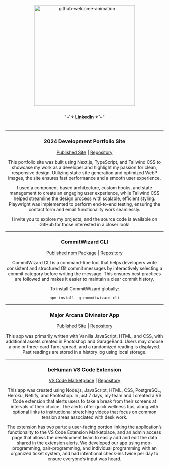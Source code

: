 <p align="center">
  <img src="https://github.com/user-attachments/assets/7fad2ab1-a39e-44b4-b4b4-a528265b5630" 
       alt="github-welcome-animation" 
        width="320" 
    />
    </p>

<div align="center">
  <h4>
    ⁺ ༚˚✧ <a href="https://www.linkedin.com/in/rhonelachner/">LinkedIn </a>✧˚༚ ⁺
  </h4>
</div>

<section align="center">
  
 ---
  <article>
    <h3>2024 Development Portfolio Site</h3>
    <a href="https://www.sarahrhonelachner.dev/">Published Site</a> |
    <a href="https://github.com/RhoneLachner/2024-portfolio">Repository</a>
    <p>
      This portfolio site was built using Next.js, TypeScript, and Tailwind CSS to showcase my work as a developer and highlight my passion for clean, responsive design. Utilizing static site generation and optimized WebP images, the site ensures fast performance and a smooth user experience.
    </p>
    <p>
      I used a component-based architecture, custom hooks, and state management to create an engaging user experience, while Tailwind CSS helped streamline the design process with scalable, efficient styling. Playwright was implemented to perform end-to-end testing, ensuring the contact form and email functionality work seamlessly.
    </p>
    <p>
      I invite you to explore my projects, and the source code is available on GitHub for those interested in a closer look!
    </p>
  </article>

  <hr>

  <article>
    <h3>CommitWizard CLI</h3>
    <a href="https://www.npmjs.com/package/commitwizard-cli">Published npm Package</a> |
    <a href="https://github.com/RhoneLachner/CommitWizard-CLI">Repository</a>
    <p>
      CommitWizard CLI is a command-line tool that helps developers write consistent and structured Git commit messages by interactively selecting a commit category before writing the message. This ensures best practices are followed and makes it easier to maintain a clear commit history.
    </p>
    <p>To install CommitWizard globally:</p>
    <code>npm install -g commitwizard-cli</code>
  </article>

  <hr>

  <article>
    <h3>Major Arcana Divinator App</h3>
    <a href="https://mystechal-divinators.github.io/project-week-tarot-divinators/index.html">Published Site</a> |
    <a href="https://github.com/Mystechal-Divinators">Repository</a>
    <p>
      This app was primarily written with Vanilla JavaScript, HTML, and CSS, with additional assets created in Photoshop and GarageBand. Users may choose a one or three-card Tarot spread, and a randomized reading is displayed. Past readings are stored in a history log using local storage.
    </p>
  </article>

  <hr>

  <article>
    <h3>beHuman VS Code Extension</h3>
    <a href="https://marketplace.visualstudio.com/items?itemName=not-bot.be-human&ssr=false#overview">VS Code Marketplace</a> |
    <a href="https://github.com/alchemy-be-human">Repository</a>
    <p>
      This app was created using Node.js, JavaScript, HTML, CSS, PostgreSQL, Heroku, Netlify, and Photoshop. In just 7 days, my team and I created a VS Code extension that alerts users to take a break from their screens at intervals of their choice. The alerts offer quick wellness tips, along with optional links to instructional stretching videos that focus on common tension areas associated with desk work.
    </p>
    <p>
      The extension has two parts: a user-facing portion linking the application’s functionality to the VS Code Extension Marketplace, and an admin access page that allows the development team to easily add and edit the data shared in the extension alerts. We developed our app using mob-programming, pair-programming, and individual programming with an organized ticket system, and had intentional check-ins twice per day to ensure everyone’s input was heard.
    </p>
  </article>
</section>
